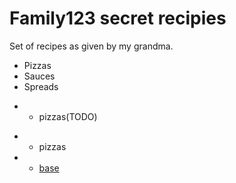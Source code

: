 # Family123 secret recipies

Set of recipes as given by my grandma.

* Pizzas
* Sauces
* Spreads


- * pizzas(TODO)
+ * pizzas
+   - [base](./pizzas/base.md)
